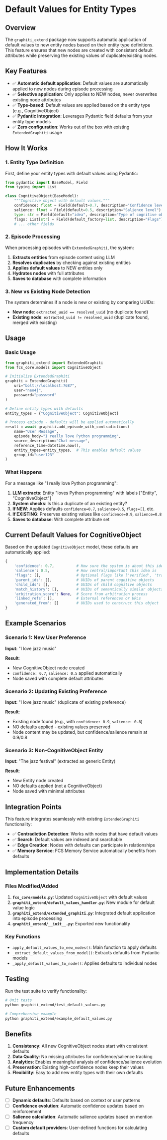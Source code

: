 # Default Values for Entity Types

## Overview

The `graphiti_extend` package now supports automatic application of default values to new entity nodes based on their entity type definitions. This feature ensures that new nodes are created with consistent default attributes while preserving the existing values of duplicate/existing nodes.

## Key Features

- ✅ **Automatic default application**: Default values are automatically applied to new nodes during episode processing
- ✅ **Selective application**: Only applies to NEW nodes, never overwrites existing node attributes
- ✅ **Type-based**: Default values are applied based on the entity type (e.g., CognitiveObject)
- ✅ **Pydantic integration**: Leverages Pydantic field defaults from your entity type models
- ✅ **Zero configuration**: Works out of the box with existing `ExtendedGraphiti` usage

## How It Works

### 1. Entity Type Definition

First, define your entity types with default values using Pydantic:

```python
from pydantic import BaseModel, Field
from typing import List

class CognitiveObject(BaseModel):
    """Cognitive object with default values."""
    confidence: float = Field(default=0.7, description="Confidence level")
    salience: float = Field(default=0.5, description="Salience level")
    type: str = Field(default="idea", description="Type of cognitive object")
    flags: List[str] = Field(default_factory=list, description="Flags")
    # ... other fields
```

### 2. Episode Processing

When processing episodes with `ExtendedGraphiti`, the system:

1. **Extracts entities** from episode content using LLM
2. **Resolves duplicates** by checking against existing entities  
3. **Applies default values** to NEW entities only
4. **Hydrates nodes** with full attributes
5. **Saves to database** with complete information

### 3. New vs Existing Node Detection

The system determines if a node is new or existing by comparing UUIDs:

- **New node**: `extracted_uuid == resolved_uuid` (no duplicate found)
- **Existing node**: `extracted_uuid != resolved_uuid` (duplicate found, merged with existing)

## Usage

### Basic Usage

```python
from graphiti_extend import ExtendedGraphiti
from fcs_core.models import CognitiveObject

# Initialize ExtendedGraphiti
graphiti = ExtendedGraphiti(
    uri="bolt://localhost:7687",
    user="neo4j", 
    password="password"
)

# Define entity types with defaults
entity_types = {"CognitiveObject": CognitiveObject}

# Process episode - defaults will be applied automatically
result = await graphiti.add_episode_with_contradictions(
    name="User Message",
    episode_body="I really love Python programming",
    source_description="Chat message",
    reference_time=datetime.now(),
    entity_types=entity_types,  # This enables default values
    group_id="user123"
)
```

### What Happens

For a message like "I really love Python programming":

1. **LLM extracts**: Entity "loves Python programming" with labels ["Entity", "CognitiveObject"]
2. **System checks**: Is this a duplicate of an existing entity?
3. **If NEW**: Applies defaults `confidence=0.7`, `salience=0.5`, `flags=[]`, etc.
4. **If EXISTING**: Preserves existing values like `confidence=0.9`, `salience=0.8`
5. **Saves to database**: With complete attribute set

## Current Default Values for CognitiveObject

Based on the updated `CognitiveObject` model, these defaults are automatically applied:

```python
{
    'confidence': 0.7,          # How sure the system is about this idea
    'salience': 0.5,            # How central/important this idea is
    'flags': [],                # Optional flags like ['verified', 'tracked']
    'parent_ids': [],           # UUIDs of parent cognitive objects
    'child_ids': [],            # UUIDs of child cognitive objects  
    'match_history': [],        # UUIDs of semantically similar objects
    'arbitration_score': None,  # Score from arbitration process
    'linked_refs': [],          # External references or URLs
    'generated_from': []        # UUIDs used to construct this object
}
```

## Example Scenarios

### Scenario 1: New User Preference

**Input**: "I love jazz music"

**Result**: 
- New CognitiveObject node created
- `confidence: 0.7`, `salience: 0.5` applied automatically
- Node saved with complete default attributes

### Scenario 2: Updating Existing Preference  

**Input**: "I love jazz music" (duplicate of existing preference)

**Result**:
- Existing node found (e.g., with `confidence: 0.9`, `salience: 0.8`)
- NO defaults applied - existing values preserved
- Node content may be updated, but confidence/salience remain at 0.9/0.8

### Scenario 3: Non-CognitiveObject Entity

**Input**: "The jazz festival" (extracted as generic Entity)

**Result**:
- New Entity node created
- NO defaults applied (not a CognitiveObject)
- Node saved with minimal attributes

## Integration Points

This feature integrates seamlessly with existing `ExtendedGraphiti` functionality:

- ✅ **Contradiction Detection**: Works with nodes that have default values
- ✅ **Search**: Default values are indexed and searchable
- ✅ **Edge Creation**: Nodes with defaults can participate in relationships
- ✅ **Memory Service**: FCS Memory Service automatically benefits from defaults

## Implementation Details

### Files Modified/Added

1. **`fcs_core/models.py`**: Updated `CognitiveObject` with default values
2. **`graphiti_extend/default_values_handler.py`**: New module for default value logic
3. **`graphiti_extend/extended_graphiti.py`**: Integrated default application into episode processing
4. **`graphiti_extend/__init__.py`**: Exported new functionality

### Key Functions

- `apply_default_values_to_new_nodes()`: Main function to apply defaults
- `_extract_default_values_from_model()`: Extracts defaults from Pydantic models  
- `_apply_default_values_to_node()`: Applies defaults to individual nodes

## Testing

Run the test suite to verify functionality:

```bash
# Unit tests
python graphiti_extend/test_default_values.py

# Comprehensive example
python graphiti_extend/example_default_values.py
```

## Benefits

1. **Consistency**: All new CognitiveObject nodes start with consistent defaults
2. **Data Quality**: No missing attributes for confidence/salience tracking
3. **Analytics**: Enables meaningful analysis of confidence/salience evolution
4. **Preservation**: Existing high-confidence nodes keep their values
5. **Flexibility**: Easy to add new entity types with their own defaults

## Future Enhancements

- [ ] **Dynamic defaults**: Defaults based on context or user patterns
- [ ] **Confidence evolution**: Automatic confidence updates based on reinforcement
- [ ] **Salience calculation**: Automatic salience updates based on mention frequency
- [ ] **Custom default providers**: User-defined functions for calculating defaults 